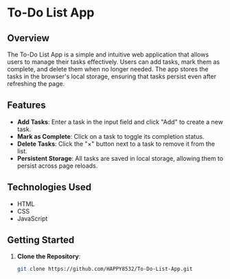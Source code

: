 
# To-Do List App

## Overview

The To-Do List App is a simple and intuitive web application that allows users to manage their tasks effectively. Users can add tasks, mark them as complete, and delete them when no longer needed. The app stores the tasks in the browser's local storage, ensuring that tasks persist even after refreshing the page.

## Features

- **Add Tasks**: Enter a task in the input field and click "Add" to create a new task.
- **Mark as Complete**: Click on a task to toggle its completion status.
- **Delete Tasks**: Click the "×" button next to a task to remove it from the list.
- **Persistent Storage**: All tasks are saved in local storage, allowing them to persist across page reloads.

## Technologies Used

- HTML
- CSS
- JavaScript

## Getting Started

1. **Clone the Repository**:
   ```bash
   git clone https://github.com/HAPPY8532/To-Do-List-App.git

